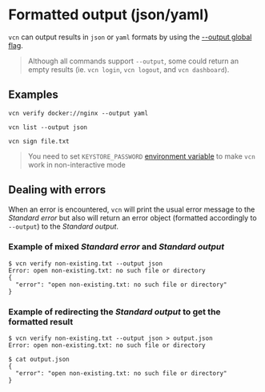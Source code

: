 # Formatted output (json/yaml)

`vcn` can output results in `json` or `yaml` formats by using the [--output global flag](../cmd/vcn.md#options).
> Although all commands support `--output`, some could return an empty results (ie. `vcn login`, `vcn logout`, and `vcn dashboard`).

## Examples

```
vcn verify docker://nginx --output yaml
```

```
vcn list --output json
```

```
vcn sign file.txt
```
> You need to set `KEYSTORE_PASSWORD` [environment variable](environments.md#other-environment-variables) to make `vcn` work in non-interactive mode

## Dealing with errors

When an error is encountered, `vcn` will print the usual error message to the *Standard error* but also will return an error object (formatted accordingly to `--output`) to the *Standard output*.

### Example of mixed *Standard error* and *Standard output*
```
$ vcn verify non-existing.txt --output json
Error: open non-existing.txt: no such file or directory
{
  "error": "open non-existing.txt: no such file or directory"
}
```

### Example of redirecting the *Standard output* to get the formatted result
```
$ vcn verify non-existing.txt --output json > output.json
Error: open non-existing.txt: no such file or directory

$ cat output.json
{
  "error": "open non-existing.txt: no such file or directory"
}
```